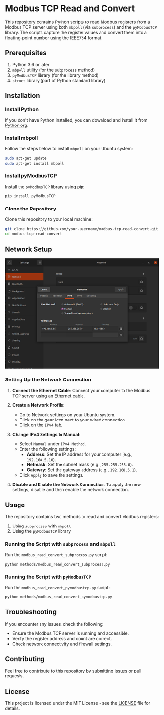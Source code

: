 
# Modbus TCP Read and Convert

This repository contains Python scripts to read Modbus registers from a Modbus TCP server using both `mbpoll` (via `subprocess`) and the `pyModbusTCP` library. The scripts capture the register values and convert them into a floating-point number using the IEEE754 format.

## Prerequisites

1. Python 3.6 or later
2. `mbpoll` utility (for the `subprocess` method)
3. `pyModbusTCP` library (for the library method)
4. `struct` library (part of Python standard library)

## Installation

### Install Python

If you don't have Python installed, you can download and install it from [Python.org](https://www.python.org/downloads/).

### Install mbpoll

Follow the steps below to install `mbpoll` on your Ubuntu system:

```sh
sudo apt-get update
sudo apt-get install mbpoll
```

### Install pyModbusTCP

Install the `pyModbusTCP` library using pip:

```sh
pip install pyModbusTCP
```

### Clone the Repository

Clone this repository to your local machine:

```sh
git clone https://github.com/your-username/modbus-tcp-read-convert.git
cd modbus-tcp-read-convert
```

## Network Setup

![Screenshort of Network Setup](/images/network_setup.png "Screenshort of Network Setup")

### Setting Up the Network Connection

1. **Connect the Ethernet Cable**: Connect your computer to the Modbus TCP server using an Ethernet cable.

2. **Create a Network Profile**:
   - Go to Network settings on your Ubuntu system.
   - Click on the gear icon next to your wired connection.
   - Click on the `IPv4` tab.

3. **Change IPv4 Settings to Manual**:
   - Select `Manual` under `IPv4 Method`.
   - Enter the following settings:
     - **Address**: Set the IP address for your computer (e.g., `192.168.5.10`).
     - **Netmask**: Set the subnet mask (e.g., `255.255.255.0`).
     - **Gateway**: Set the gateway address (e.g., `192.168.5.1`).
   - Click `Apply` to save the settings.

4. **Disable and Enable the Network Connection**: To apply the new settings, disable and then enable the network connection.

## Usage

The repository contains two methods to read and convert Modbus registers:
1. Using `subprocess` with `mbpoll`
2. Using the `pyModbusTCP` library

### Running the Script with `subprocess` and `mbpoll`

Run the `modbus_read_convert_subprocess.py` script:

```sh
python methods/modbus_read_convert_subprocess.py
```

### Running the Script with `pyModbusTCP`

Run the `modbus_read_convert_pymodbustcp.py` script:

```sh
python methods/modbus_read_convert_pymodbustcp.py
```

## Troubleshooting

If you encounter any issues, check the following:
- Ensure the Modbus TCP server is running and accessible.
- Verify the register address and count are correct.
- Check network connectivity and firewall settings.

## Contributing

Feel free to contribute to this repository by submitting issues or pull requests.

## License

This project is licensed under the MIT License - see the [LICENSE](LICENSE) file for details.
